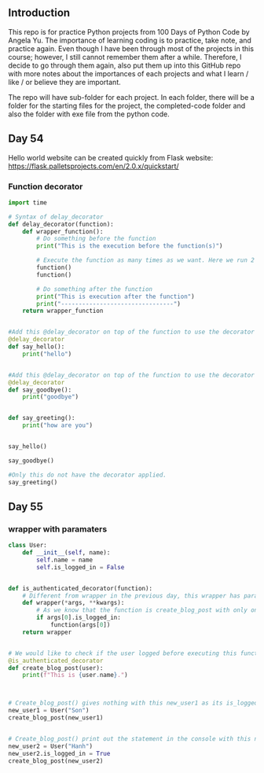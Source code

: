 ## Introduction
This repo is for practice Python projects from 100 Days of Python Code by Angela Yu. The importance of learning coding is to practice, take note, and practice again. Even though I have been through most of the projects in this course; however, I still cannot remember them after a while. Therefore, I decide to go through them again, also put them up into this GitHub repo with more notes about the importances of each projects and what I learn / like / or believe they are important.

The repo will have sub-folder for each project. In each folder, there will be a folder for the starting files for the project, the completed-code folder and also the folder with exe file from the python code.

## Day 54

Hello world website can be created quickly from Flask website:
https://flask.palletsprojects.com/en/2.0.x/quickstart/

### Function decorator

```Python
import time

# Syntax of delay_decorator
def delay_decorator(function):
    def wrapper_function():
        # Do something before the function
        print("This is the execution before the function(s)")

        # Execute the function as many times as we want. Here we run 2 times
        function()
        function()

        # Do something after the function
        print("This is execution after the function")
        print("--------------------------------")
    return wrapper_function


#Add this @delay_decorator on top of the function to use the decorator with this function
@delay_decorator
def say_hello():
    print("hello")


#Add this @delay_decorator on top of the function to use the decorator with this function
@delay_decorator
def say_goodbye():
    print("goodbye")


def say_greeting():
    print("how are you")


say_hello()

say_goodbye()

#Only this do not have the decorator applied.
say_greeting()
```

## Day 55
### wrapper with paramaters

```Python
class User:
    def __init__(self, name):
        self.name = name
        self.is_logged_in = False


def is_authenticated_decorator(function):
    # Different from wrapper in the previous day, this wrapper has parameters of *args and **kwargs
    def wrapper(*args, **kwargs):
        # As we know that the function is create_blog_post with only one parameter user, the args[0] will be corresponding with that user input. The state of args[0].is_logged_in is checked to run the function with that user or not.
        if args[0].is_logged_in:
            function(args[0])
    return wrapper


# We would like to check if the user logged before executing this function, which has parameter user. This is done by the decorator @is_authenticated_decorator
@is_authenticated_decorator
def create_blog_post(user):
    print(f"This is {user.name}.")



# Create_blog_post() gives nothing with this new_user1 as its is_logged_in is False
new_user1 = User("Son")
create_blog_post(new_user1)


# Create_blog_post() print out the statement in the console with this new_user2 as its is_logged_in is set to True before calling that create_blog_post()
new_user2 = User("Hanh")
new_user2.is_logged_in = True
create_blog_post(new_user2)
```
